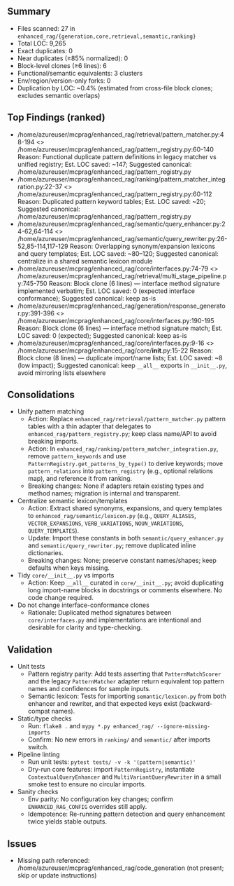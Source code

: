 ## Summary
- Files scanned: 27 in `enhanced_rag/{generation,core,retrieval,semantic,ranking}`
- Total LOC: 9,265
- Exact duplicates: 0
- Near duplicates (≥85% normalized): 0
- Block-level clones (≥6 lines): 6
- Functional/semantic equivalents: 3 clusters
- Env/region/version-only forks: 0
- Duplication by LOC: ~0.4% (estimated from cross-file block clones; excludes semantic overlaps)

## Top Findings (ranked)
- /home/azureuser/mcprag/enhanced_rag/retrieval/pattern_matcher.py:48-194 <> /home/azureuser/mcprag/enhanced_rag/pattern_registry.py:60-140
  Reason: Functional duplicate pattern definitions in legacy matcher vs unified registry; Est. LOC saved: ~147; Suggested canonical: /home/azureuser/mcprag/enhanced_rag/pattern_registry.py
- /home/azureuser/mcprag/enhanced_rag/ranking/pattern_matcher_integration.py:22-37 <> /home/azureuser/mcprag/enhanced_rag/pattern_registry.py:60-112
  Reason: Duplicated pattern keyword tables; Est. LOC saved: ~20; Suggested canonical: /home/azureuser/mcprag/enhanced_rag/pattern_registry.py
- /home/azureuser/mcprag/enhanced_rag/semantic/query_enhancer.py:24-62,64-114 <> /home/azureuser/mcprag/enhanced_rag/semantic/query_rewriter.py:26-52,85-114,117-129
  Reason: Overlapping synonym/expansion lexicons and query templates; Est. LOC saved: ~80–120; Suggested canonical: centralize in a shared semantic lexicon module
- /home/azureuser/mcprag/enhanced_rag/core/interfaces.py:74-79 <> /home/azureuser/mcprag/enhanced_rag/retrieval/multi_stage_pipeline.py:745-750
  Reason: Block clone (6 lines) — interface method signature implemented verbatim; Est. LOC saved: 0 (expected interface conformance); Suggested canonical: keep as-is
- /home/azureuser/mcprag/enhanced_rag/generation/response_generator.py:391-396 <> /home/azureuser/mcprag/enhanced_rag/core/interfaces.py:190-195
  Reason: Block clone (6 lines) — interface method signature match; Est. LOC saved: 0 (expected); Suggested canonical: keep as-is
- /home/azureuser/mcprag/enhanced_rag/core/interfaces.py:9-16 <> /home/azureuser/mcprag/enhanced_rag/core/__init__.py:15-22
  Reason: Block clone (8 lines) — duplicate import/name lists; Est. LOC saved: ~8 (low impact); Suggested canonical: keep `__all__` exports in `__init__.py`, avoid mirroring lists elsewhere

## Consolidations
- Unify pattern matching
  - Action: Replace `enhanced_rag/retrieval/pattern_matcher.py` pattern tables with a thin adapter that delegates to `enhanced_rag/pattern_registry.py`; keep class name/API to avoid breaking imports.
  - Action: In `enhanced_rag/ranking/pattern_matcher_integration.py`, remove `pattern_keywords` and use `PatternRegistry.get_patterns_by_type()` to derive keywords; move `pattern_relations` into `pattern_registry` (e.g., optional relations map), and reference it from ranking.
  - Breaking changes: None if adapters retain existing types and method names; migration is internal and transparent.
- Centralize semantic lexicon/templates
  - Action: Extract shared synonyms, expansions, and query templates to `enhanced_rag/semantic/lexicon.py` (e.g., `QUERY_ALIASES`, `VECTOR_EXPANSIONS`, `VERB_VARIATIONS`, `NOUN_VARIATIONS`, `QUERY_TEMPLATES`).
  - Update: Import these constants in both `semantic/query_enhancer.py` and `semantic/query_rewriter.py`; remove duplicated inline dictionaries.
  - Breaking changes: None; preserve constant names/shapes; keep defaults when keys missing.
- Tidy `core/__init__.py` vs imports
  - Action: Keep `__all__` curated in `core/__init__.py`; avoid duplicating long import-name blocks in docstrings or comments elsewhere. No code change required.
- Do not change interface-conformance clones
  - Rationale: Duplicated method signatures between `core/interfaces.py` and implementations are intentional and desirable for clarity and type-checking.

## Validation
- Unit tests
  - Pattern registry parity: Add tests asserting that `PatternMatchScorer` and the legacy `PatternMatcher` adapter return equivalent top pattern names and confidences for sample inputs.
  - Semantic lexicon: Tests for importing `semantic/lexicon.py` from both enhancer and rewriter, and that expected keys exist (backward-compat names).
- Static/type checks
  - Run: `flake8 .` and `mypy *.py enhanced_rag/ --ignore-missing-imports`
  - Confirm: No new errors in `ranking/` and `semantic/` after imports switch.
- Pipeline linting
  - Run unit tests: `pytest tests/ -v -k '(pattern|semantic)'`
  - Dry-run core features: import `PatternRegistry`, instantiate `ContextualQueryEnhancer` and `MultiVariantQueryRewriter` in a small smoke test to ensure no circular imports.
- Sanity checks
  - Env parity: No configuration key changes; confirm `ENHANCED_RAG_CONFIG` overrides still apply.
  - Idempotence: Re-running pattern detection and query enhancement twice yields stable outputs.

## Issues
- Missing path referenced: /home/azureuser/mcprag/enhanced_rag/code_generation (not present; skip or update instructions)

